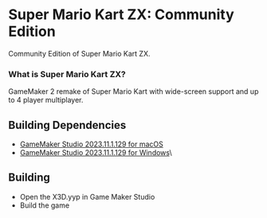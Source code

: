 # Super Mario Kart ZX: Community Edition
Community Edition of Super Mario Kart ZX.

### What is Super Mario Kart ZX?
GameMaker 2 remake of Super Mario Kart with wide-screen support and up to 4 player multiplayer.

## Building Dependencies

- [GameMaker Studio 2023.11.1.129 for macOS](https://gms.yoyogames.com/GameMaker-2023.11.1.129.pkg)
- [GameMaker Studio 2023.11.1.129 for Windows](https://gms.yoyogames.com/GameMaker-Installer-2023.11.1.129.exe)\


## Building

- Open the X3D.yyp in Game Maker Studio
- Build the game
